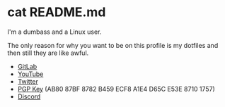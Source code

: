 # cat README.md
I'm a dumbass and a Linux user.

The only reason for why you want to be on this profile is my dotfiles and then still they are like awful.

- [GitLab](https://gitlab.com/chtc)
- [YouTube](https://www.youtube.com/channel/UC-5mLU2LQZQAjWQTCloslBw)
- [Twitter](https://twitter.com/notchtc)
- [PGP Key](https://chtc.gitlab.io/chtc.asc) (AB80 87BF 8782 B459 ECF8 A1E4 D65C E53E 8710 1757)
- [Discord](https://discord.com/users/703166258748588073)
